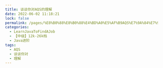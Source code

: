 ```yaml
---
title: 谈谈你对AQS的理解
date: 2022-06-02 11:18:21
lock: false
permalink: /pages/%E8%B0%88%E8%B0%88%E4%BD%A0%E5%AF%B9AQS%E7%9A%84%E7%90%86%E8%A7%A3%20
categories: 
  - LearnJavaToFindAJob
  - 【中级】12k-26k档
  - Java进阶
tags: 
  - AQS
  - 谈谈你对
  - 理解
---
```

